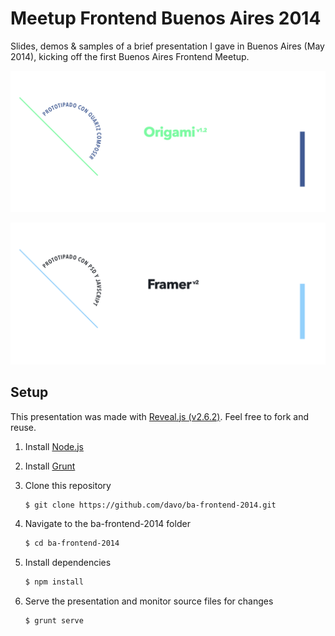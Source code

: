 # Meetup Frontend Buenos Aires 2014

Slides, demos & samples of a brief presentation I gave in Buenos Aires (May 2014), kicking off the first Buenos Aires Frontend Meetup.

![Origami](img/microdancing_origami.png)

![Framer v2](img/microdancing_framer.png)

## Setup

This presentation was made with [Reveal.js (v2.6.2)](https://github.com/hakimel/reveal.js/tree/2.6.2). Feel free to fork and reuse.

1. Install [Node.js](http://nodejs.org/)

2. Install [Grunt](http://gruntjs.com/getting-started#installing-the-cli)

3. Clone this repository

    ```sh
    $ git clone https://github.com/davo/ba-frontend-2014.git
    ```

4. Navigate to the ba-frontend-2014 folder

    ```sh
    $ cd ba-frontend-2014
    ```

5. Install dependencies

    ```sh
    $ npm install
    ```

6. Serve the presentation and monitor source files for changes
    ```sh
    $ grunt serve
    ```
